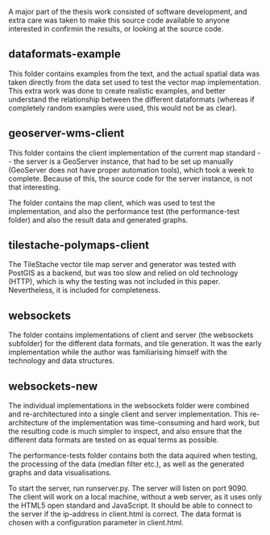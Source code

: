 A major part of the thesis work consisted of software development, and extra care was taken to make this source code available to anyone interested in confirmin the results, or looking at the source code. 

## dataformats-example 

This folder contains examples from the text, and the actual spatial data was taken directly from the data set used to test the vector map implementation. This extra work was done to create realistic examples, and better understand the relationship between the different dataformats (whereas if completely random examples were used, this would not be as clear).

## geoserver-wms-client 

This folder contains the client implementation of the current map standard -- the server is a GeoServer instance, that had to be set up manually (GeoServer does not have proper automation tools), which took a week to complete. Because of this, the source code for the server instance, is not that interesting.

The folder contains the map client, which was used to test the implementation, and also the performance test (the performance-test folder) and also the result data and generated graphs.

## tilestache-polymaps-client 

The TileStache vector tile map server and generator was tested with PostGIS as a backend, but was too slow and relied on old technology (HTTP), which is why the testing was not included in this paper. Nevertheless, it is included for completeness.

## websockets 

The folder contains implementations of client and server (the websockets subfolder) for the different data formats, and tile generation. It was the early implementation while the author was familiarising himself with the technology and data structures. 

## websockets-new 

The individual implementations in the websockets folder were combined and re-architectured into a single client and server implementation. This re-architecture of the implementation was time-consuming and hard work, but the resulting code is much simpler to inspect, and also ensure that the different data formats are tested on as equal terms as possible.

The performance-tests folder contains both the data aquired when testing, the processing of the data (median filter etc.), as well as the generated graphs and data visualisations.

To start the server, run runserver.py. The server will listen on port 9090. The client will work on a local machine, without a web server, as it uses only the HTML5 open standard and JavaScript. It should be able to connect to the server if the ip-address in client.html is correct. The data format is chosen with a configuration parameter in client.html.
